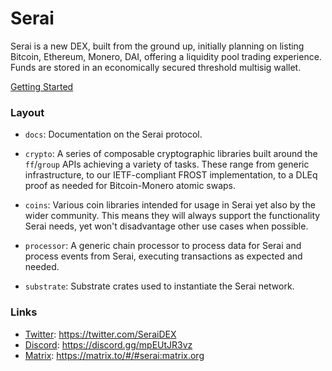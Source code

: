 # Serai

Serai is a new DEX, built from the ground up, initially planning on listing
Bitcoin, Ethereum, Monero, DAI, offering a liquidity pool trading experience.
Funds are stored in an economically secured threshold multisig wallet.

[Getting Started](docs/Getting%20Started.md)

### Layout

- `docs`: Documentation on the Serai protocol.

- `crypto`: A series of composable cryptographic libraries built around the
  `ff`/`group` APIs achieving a variety of tasks. These range from generic
  infrastructure, to our IETF-compliant FROST implementation, to a DLEq proof as
  needed for Bitcoin-Monero atomic swaps.

- `coins`: Various coin libraries intended for usage in Serai yet also by the
  wider community. This means they will always support the functionality Serai
  needs, yet won't disadvantage other use cases when possible.

- `processor`: A generic chain processor to process data for Serai and process
  events from Serai, executing transactions as expected and needed.

- `substrate`: Substrate crates used to instantiate the Serai network.

### Links

- [Twitter](https://twitter.com/SeraiDEX):         https://twitter.com/SeraiDEX
- [Discord](https://discord.gg/mpEUtJR3vz):        https://discord.gg/mpEUtJR3vz
- [Matrix](https://matrix.to/#/#serai:matrix.org):
https://matrix.to/#/#serai:matrix.org

